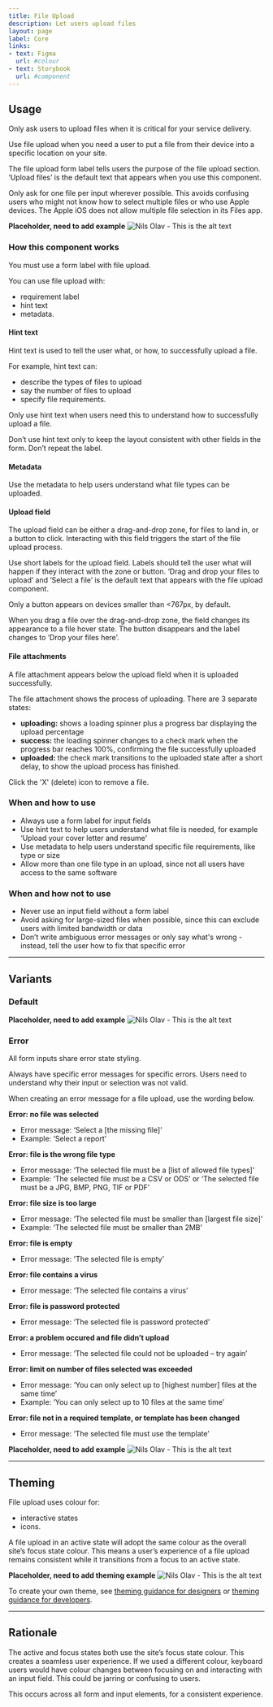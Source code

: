 ```yaml
---
title: File Upload
description: Let users upload files
layout: page
label: Core
links:
- text: Figma
  url: #colour
- text: Storybook
  url: #component
---
```


## Usage

Only ask users to upload files when it is critical for your service delivery.

Use file upload when you need a user to put a file from their device into a specific location on your site.

The file upload form label tells users the purpose of the file upload section. ‘Upload files’ is the default text that appears when you use this component.

Only ask for one file per input wherever possible. This avoids confusing users who might not know how to select multiple files or who use Apple devices. The Apple iOS does not allow multiple file selection in its Files app.

**Placeholder, need to add example**
![Nils Olav  - This is the alt text](/assets/img/Nils_Olav_wide.jpg)

### How this component works

You must use a form label with file upload.

You can use file upload with:

- requirement label
- hint text
- metadata.

#### Hint text

Hint text is used to tell the user what, or how, to successfully upload a file.

For example, hint text can:

- describe the types of files to upload
- say the number of files to upload
- specify file requirements.

Only use hint text when users need this to understand how to successfully upload a file.

Don’t use hint text only to keep the layout consistent with other fields in the form. Don’t repeat the label.

#### Metadata

Use the metadata to help users understand what file types can be uploaded.

#### Upload field

The upload field can be either a drag-and-drop zone, for files to land in, or a button to click. Interacting with this field triggers the start of the file upload process.

Use short labels for the upload field. Labels should tell the user what will happen if they interact with the zone or button. ‘Drag and drop your files to upload’ and ‘Select a file’ is the default text that appears with the file upload component.

Only a button appears on devices smaller than <767px, by default.

When you drag a file over the drag-and-drop zone, the field changes its appearance to a file hover state. The button disappears and the label changes to ‘Drop your files here’.

#### File attachments

A file attachment appears below the upload field when it is uploaded successfully.

The file attachment shows the process of uploading. There are 3 separate states:

- **uploading:** shows a loading spinner plus a progress bar displaying the upload percentage
- **success:** the loading spinner changes to a check mark when the progress bar reaches 100%, confirming the file successfully uploaded
- **uploaded:** the check mark transitions to the uploaded state after a short delay, to show the upload process has finished.

Click the 'X' (delete) icon to remove a file.

### When and how to use
- Always use a form label for input fields
- Use hint text to help users understand what file is needed, for example ‘Upload your cover letter and resume' 
- Use metadata to help users understand specific file requirements, like type or size
- Allow more than one file type in an upload, since not all users have access to the same software

### When and how not to use
- Never use an input field without a form label
- Avoid asking for large-sized files when possible, since this can exclude users with limited bandwidth or data
- Don’t write ambiguous error messages or only say what's wrong - instead, tell the user how to fix that specific error

---

## Variants

### Default

**Placeholder, need to add example**
![Nils Olav  - This is the alt text](/assets/img/Nils_Olav_wide.jpg)

### Error

All form inputs share error state styling.

Always have specific error messages for specific errors. Users need to understand why their input or selection was not valid.

When creating an error message for a file upload, use the wording below.

**Error: no file was selected**

- Error message: ‘Select a [the missing file]’
- Example: ‘Select a report’

**Error: file is the wrong file type**

- Error message: ‘The selected file must be a \[list of allowed file types\]’
- Example: ‘The selected file must be a CSV or ODS’ or ‘The selected file must be a JPG, BMP, PNG, TIF or PDF’

**Error: file size is too large**

- Error message: ‘The selected file must be smaller than \[largest file size\]’
- Example: ‘The selected file must be smaller than 2MB’

**Error: file is empty**

- Error message: 'The selected file is empty’

**Error: file contains a virus**

- Error message: ‘The selected file contains a virus’

**Error: file is password protected**

- Error message: ‘The selected file is password protected’

**Error: a problem occured and file didn’t upload**

- Error message: ‘The selected file could not be uploaded – try again’

**Error: limit on number of files selected was exceeded**

- Error message: ‘You can only select up to \[highest number\] files at the same time’
- Example: ‘You can only select up to 10 files at the same time’

**Error: file not in a required template, or template has been changed**

- Error message: ‘The selected file must use the template’

**Placeholder, need to add example**
![Nils Olav  - This is the alt text](/assets/img/Nils_Olav_wide.jpg)

---

## Theming

File upload uses colour for:

- interactive states
- icons.

A file upload in an active state will adopt the same colour as the overall site’s focus state colour. This means a user’s experience of a file upload remains consistent while it transitions from a focus to an active state.

**Placeholder, need to add theming example**
![Nils Olav  - This is the alt text](/assets/img/Nils_Olav_wide.jpg)

To create your own theme, see [theming guidance for designers]() or [theming guidance for developers]().

---

## Rationale

The active and focus states both use the site’s focus state colour. This creates a seamless user experience. If we used a different colour, keyboard users would have colour changes between focusing on and interacting with an input field. This could be jarring or confusing to users.

This occurs across all form and input elements, for a consistent experience. 

